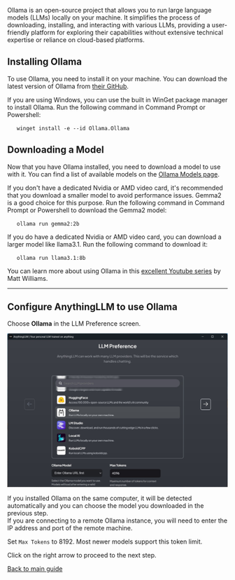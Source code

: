 Ollama is an open-source project that allows you to run large language models (LLMs) locally on your machine. It simplifies the process of downloading, installing, and interacting with various LLMs, providing a user-friendly platform for exploring their capabilities without extensive technical expertise or reliance on cloud-based platforms.

## Installing Ollama

To use Ollama, you need to install it on your machine. You can download the latest version of Ollama from [their GitHub](https://github.com/ollama/ollama?tab=readme-ov-file#windows-preview).  

If you are using Windows, you can use the built in WinGet package manager to install Ollama. Run the following command in Command Prompt or Powershell:

```shell
   winget install -e --id Ollama.Ollama
```

## Downloading a Model

Now that you have Ollama installed, you need to download a model to use with it. You can find a list of available models on the [Ollama Models page](https://ollama.com/library).

If you don't have a dedicated Nvidia or AMD video card, it's recommended that you download a smaller model to avoid performance issues. Gemma2 is a good choice for this purpose. Run the following command in Command Prompt or Powershell to download the Gemma2 model:

```shell
   ollama run gemma2:2b
```

If you do have a dedicated Nvidia or AMD video card, you can download a larger model like llama3.1. Run the following command to download it:

```shell
   ollama run llama3.1:8b
```

You can learn more about using Ollama in this [excellent Youtube series](https://www.youtube.com/watch?v=e3j1a2PKw1k&list=PLvsHpqLkpw0fIT-WbjY-xBRxTftjwiTLB&index=3) by Matt Williams.

---

## Configure AnythingLLM to use Ollama

Choose **Ollama** in the LLM Preference screen.

![Screenshot Ollama Install](/media/AnythingLLM%20Start%20Install%20Ollama.jpg)

If you installed Ollama on the same computer, it will be detected automatically and you can choose the model you downloaded in the previous step.  
If you are connecting to a remote Ollama instance, you will need to enter the IP address and port of the remote machine.

Set `Max Tokens` to 8192. Most newer models support this token limit.

Click on the right arrow to proceed to the next step. 

[Back to main guide](/readme.md)